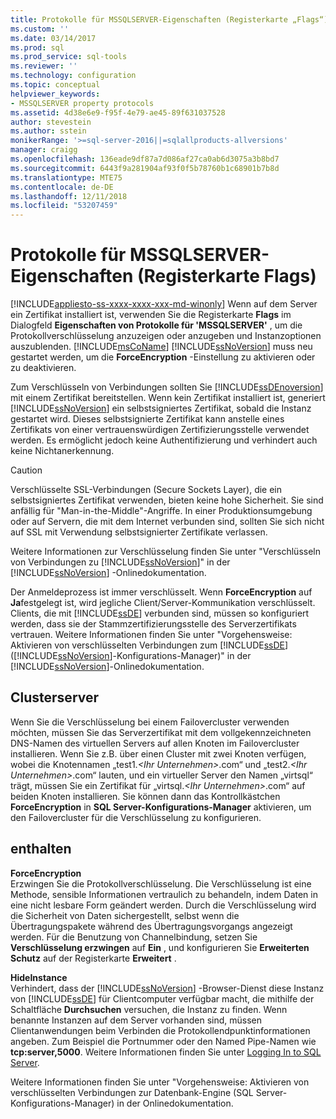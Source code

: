 ```yaml
---
title: Protokolle für MSSQLSERVER-Eigenschaften (Registerkarte „Flags“) | Microsoft-Dokumentation
ms.custom: ''
ms.date: 03/14/2017
ms.prod: sql
ms.prod_service: sql-tools
ms.reviewer: ''
ms.technology: configuration
ms.topic: conceptual
helpviewer_keywords:
- MSSQLSERVER property protocols
ms.assetid: 4d38e6e9-f95f-4e79-ae45-89f631037528
author: stevestein
ms.author: sstein
monikerRange: '>=sql-server-2016||=sqlallproducts-allversions'
manager: craigg
ms.openlocfilehash: 136eade9df87a7d086af27ca0ab6d3075a3b8bd7
ms.sourcegitcommit: 6443f9a281904af93f0f5b78760b1c68901b7b8d
ms.translationtype: MTE75
ms.contentlocale: de-DE
ms.lasthandoff: 12/11/2018
ms.locfileid: "53207459"
---
```

# <a name="protocols-for-mssqlserver-properties-flags-tab"></a>Protokolle für MSSQLSERVER-Eigenschaften (Registerkarte Flags)
[!INCLUDE[appliesto-ss-xxxx-xxxx-xxx-md-winonly](../../includes/appliesto-ss-xxxx-xxxx-xxx-md-winonly.md)]
  Wenn auf dem Server ein Zertifikat installiert ist, verwenden Sie die Registerkarte **Flags** im Dialogfeld **Eigenschaften von Protokolle für 'MSSQLSERVER'** , um die Protokollverschlüsselung anzuzeigen oder anzugeben und Instanzoptionen auszublenden. [!INCLUDE[msCoName](../../includes/msconame-md.md)] [!INCLUDE[ssNoVersion](../../includes/ssnoversion-md.md)] muss neu gestartet werden, um die **ForceEncryption** -Einstellung zu aktivieren oder zu deaktivieren.  
  
 Zum Verschlüsseln von Verbindungen sollten Sie [!INCLUDE[ssDEnoversion](../../includes/ssdenoversion-md.md)] mit einem Zertifikat bereitstellen. Wenn kein Zertifikat installiert ist, generiert [!INCLUDE[ssNoVersion](../../includes/ssnoversion-md.md)] ein selbstsigniertes Zertifikat, sobald die Instanz gestartet wird. Dieses selbstsignierte Zertifikat kann anstelle eines Zertifikats von einer vertrauenswürdigen Zertifizierungsstelle verwendet werden. Es ermöglicht jedoch keine Authentifizierung und verhindert auch keine Nichtanerkennung.  
  
> [!CAUTION]  
>  Verschlüsselte SSL-Verbindungen (Secure Sockets Layer), die ein selbstsigniertes Zertifikat verwenden, bieten keine hohe Sicherheit. Sie sind anfällig für "Man-in-the-Middle"-Angriffe. In einer Produktionsumgebung oder auf Servern, die mit dem Internet verbunden sind, sollten Sie sich nicht auf SSL mit Verwendung selbstsignierter Zertifikate verlassen.  
  
 Weitere Informationen zur Verschlüsselung finden Sie unter "Verschlüsseln von Verbindungen zu [!INCLUDE[ssNoVersion](../../includes/ssnoversion-md.md)]" in der [!INCLUDE[ssNoVersion](../../includes/ssnoversion-md.md)] -Onlinedokumentation.  
  
 Der Anmeldeprozess ist immer verschlüsselt. Wenn **ForceEncryption** auf **Ja**festgelegt ist, wird jegliche Client/Server-Kommunikation verschlüsselt. Clients, die mit [!INCLUDE[ssDE](../../includes/ssde-md.md)] verbunden sind, müssen so konfiguriert werden, dass sie der Stammzertifizierungsstelle des Serverzertifikats vertrauen. Weitere Informationen finden Sie unter "Vorgehensweise: Aktivieren von verschlüsselten Verbindungen zum [!INCLUDE[ssDE](../../includes/ssde-md.md)] ([!INCLUDE[ssNoVersion](../../includes/ssnoversion-md.md)]-Konfigurations-Manager)" in der [!INCLUDE[ssNoVersion](../../includes/ssnoversion-md.md)]-Onlinedokumentation.  
  
## <a name="cluster-servers"></a>Clusterserver  
 Wenn Sie die Verschlüsselung bei einem Failovercluster verwenden möchten, müssen Sie das Serverzertifikat mit dem vollgekennzeichneten DNS-Namen des virtuellen Servers auf allen Knoten im Failovercluster installieren. Wenn Sie z.B. über einen Cluster mit zwei Knoten verfügen, wobei die Knotennamen „test1.*\<Ihr Unternehmen>*.com“ und „test2.*\<Ihr Unternehmen>*.com“ lauten, und ein virtueller Server den Namen „virtsql“ trägt, müssen Sie ein Zertifikat für „virtsql.*\<Ihr Unternehmen>*.com“ auf beiden Knoten installieren. Sie können dann das Kontrollkästchen **ForceEncryption** in **SQL Server-Konfigurations-Manager** aktivieren, um den Failovercluster für die Verschlüsselung zu konfigurieren.  
  
## <a name="options"></a>enthalten  
 **ForceEncryption**  
 Erzwingen Sie die Protokollverschlüsselung. Die Verschlüsselung ist eine Methode, sensible Informationen vertraulich zu behandeln, indem Daten in eine nicht lesbare Form geändert werden. Durch die Verschlüsselung wird die Sicherheit von Daten sichergestellt, selbst wenn die Übertragungspakete während des Übertragungsvorgangs angezeigt werden. Für die Benutzung von Channelbindung, setzen Sie **Verschlüsselung erzwingen** auf **Ein** , und konfigurieren Sie **Erweiterten Schutz** auf der Registerkarte **Erweitert** .  
  
 **HideInstance**  
 Verhindert, dass der [!INCLUDE[ssNoVersion](../../includes/ssnoversion-md.md)] -Browser-Dienst diese Instanz von [!INCLUDE[ssDE](../../includes/ssde-md.md)] für Clientcomputer verfügbar macht, die mithilfe der Schaltfläche **Durchsuchen** versuchen, die Instanz zu finden. Wenn benannte Instanzen auf dem Server vorhanden sind, müssen Clientanwendungen beim Verbinden die Protokollendpunktinformationen angeben. Zum Beispiel die Portnummer oder den Named Pipe-Namen wie **tcp:server,5000**. Weitere Informationen finden Sie unter [Logging In to SQL Server](../../database-engine/configure-windows/logging-in-to-sql-server.md).  
  
 Weitere Informationen finden Sie unter "Vorgehensweise: Aktivieren von verschlüsselten Verbindungen zur Datenbank-Engine (SQL Server-Konfigurations-Manager) in der Onlinedokumentation.  
  
  
